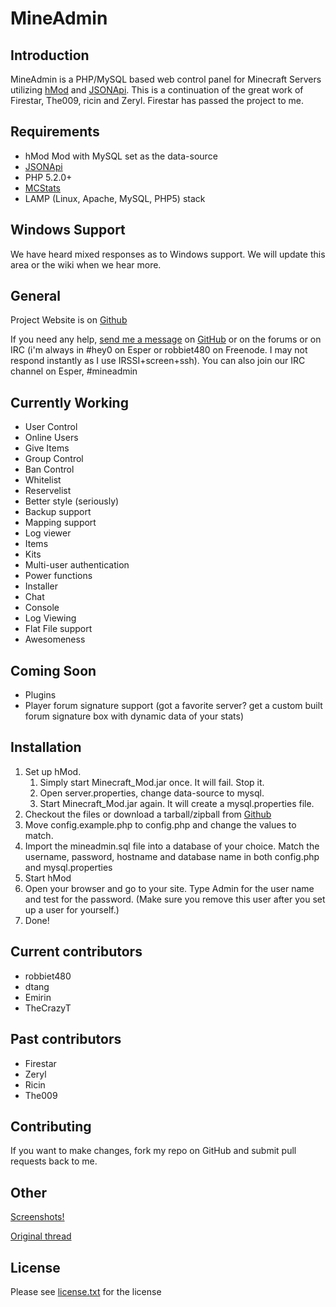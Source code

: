 # MineAdmin

## Introduction
MineAdmin is a PHP/MySQL based web control panel for Minecraft Servers utilizing [hMod](http://www.minecraftforum.net/viewtopic.php?t=23340) and [JSONApi](http://forum.hey0.net/showthread.php?pid=21769).
This is a continuation of the great work of Firestar, The009, ricin and Zeryl. Firestar has passed the project to me.

## Requirements

- hMod Mod with MySQL set as the data-source
- [JSONApi](http://forum.hey0.net/showthread.php?pid=21769)
- PHP 5.2.0+
- [MCStats](https://github.com/rmichela/MCStats)
- LAMP (Linux, Apache, MySQL, PHP5) stack

## Windows Support

We have heard mixed responses as to Windows support. We will update this area or the wiki when we hear more.

## General
Project Website is on [Github](https://github.com/robbiet480/MineAdmin)

If you need any help, [send me a message](https://github.com/inbox/new/robbiet480) on [GitHub](http://github.com/robbiet480) or on the forums or on IRC (i'm always in #hey0 on Esper or robbiet480 on Freenode. I may not respond instantly as I use IRSSI+screen+ssh). You can also join our IRC channel on Esper, #mineadmin

## Currently Working
- User Control
- Online Users
- Give Items
- Group Control
- Ban Control
- Whitelist
- Reservelist
- Better style (seriously)
- Backup support
- Mapping support
- Log viewer
- Items
- Kits
- Multi-user authentication
- Power functions
- Installer
- Chat
- Console
- Log Viewing
- Flat File support
- Awesomeness

## Coming Soon
- Plugins
- Player forum signature support (got a favorite server? get a custom built forum signature box with dynamic data of your stats)

Installation
------------
1.	Set up hMod. 
	1.	Simply start Minecraft_Mod.jar once. It will fail. Stop it.
	2.	Open server.properties, change data-source to mysql. 
	3.	Start Minecraft_Mod.jar again. It will create a mysql.properties file. 
2.	Checkout the files or download a tarball/zipball from [Github](http://github.com/robbiet480/MineAdmin)
3.	Move config.example.php to config.php and change the values to match.
4.	Import the mineadmin.sql file into a database of your choice. Match the username, password, hostname and database name in both config.php and mysql.properties
5.	Start hMod
6.	Open your browser and go to your site.  Type Admin for the user name and test for the password. (Make sure you remove this user after you set up a user for yourself.)
7.	Done!
	

## Current contributors
- robbiet480
- dtang
- Emirin
- TheCrazyT

## Past contributors
- Firestar
- Zeryl
- Ricin
- The009

## Contributing
If you want to make changes, fork my repo on GitHub and submit pull requests back to me.

## Other

[Screenshots!](http://forum.hey0.net/showthread.php?tid=1434&pid=21796#pid21796)

[Original thread](http://forum.hey0.net/showthread.php?tid=707)

## License
Please see [license.txt](http://github.com/robbiet480/MineAdmin/blob/master/license.txt) for the license